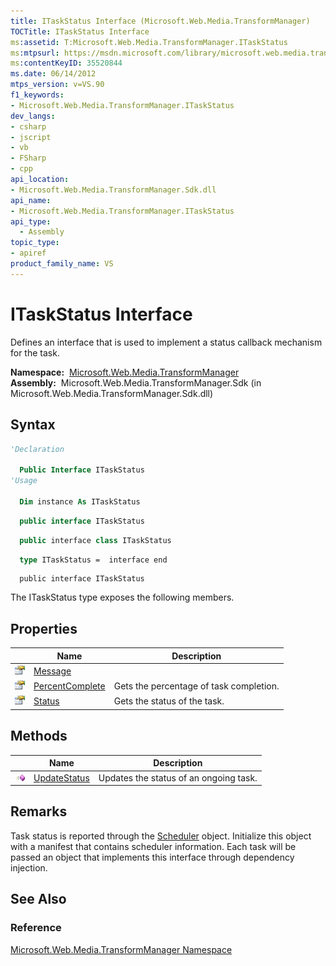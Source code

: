 ```yaml
---
title: ITaskStatus Interface (Microsoft.Web.Media.TransformManager)
TOCTitle: ITaskStatus Interface
ms:assetid: T:Microsoft.Web.Media.TransformManager.ITaskStatus
ms:mtpsurl: https://msdn.microsoft.com/library/microsoft.web.media.transformmanager.itaskstatus(v=VS.90)
ms:contentKeyID: 35520844
ms.date: 06/14/2012
mtps_version: v=VS.90
f1_keywords:
- Microsoft.Web.Media.TransformManager.ITaskStatus
dev_langs:
- csharp
- jscript
- vb
- FSharp
- cpp
api_location:
- Microsoft.Web.Media.TransformManager.Sdk.dll
api_name:
- Microsoft.Web.Media.TransformManager.ITaskStatus
api_type:
  - Assembly
topic_type:
- apiref
product_family_name: VS
---
```


# ITaskStatus Interface

Defines an interface that is used to implement a status callback mechanism for the task.

**Namespace:**  [Microsoft.Web.Media.TransformManager](microsoft-web-media-transformmanager-namespace.md)  
**Assembly:**  Microsoft.Web.Media.TransformManager.Sdk (in Microsoft.Web.Media.TransformManager.Sdk.dll)

## Syntax

```vb
'Declaration

  Public Interface ITaskStatus
'Usage

  Dim instance As ITaskStatus
```

```csharp
  public interface ITaskStatus
```

```cpp
  public interface class ITaskStatus
```

``` fsharp
  type ITaskStatus =  interface end
```

```jscript
  public interface ITaskStatus
```

The ITaskStatus type exposes the following members.

## Properties

||Name|Description|
|--- |--- |--- |
|![Public property](images/Hh125762.pubproperty(en-us,VS.90).gif "Public property")|[Message](itaskstatus-message-property-microsoft-web-media-transformmanager.md)||
|![Public property](images/Hh125762.pubproperty(en-us,VS.90).gif "Public property")|[PercentComplete](itaskstatus-percentcomplete-property-microsoft-web-media-transformmanager.md)|Gets the percentage of task completion.|
|![Public property](images/Hh125762.pubproperty(en-us,VS.90).gif "Public property")|[Status](itaskstatus-status-property-microsoft-web-media-transformmanager.md)|Gets the status of the task.|

## Methods

||Name|Description|
|--- |--- |--- |
|![Public method](images/Hh125771.pubmethod(en-us,VS.90).gif "Public method")|[UpdateStatus](itaskstatus-updatestatus-method-microsoft-web-media-transformmanager.md)|Updates the status of an ongoing task.|

## Remarks

Task status is reported through the [Scheduler](scheduler-class-microsoft-web-media-transformmanager.md) object. Initialize this object with a manifest that contains scheduler information. Each task will be passed an object that implements this interface through dependency injection.

## See Also

### Reference

[Microsoft.Web.Media.TransformManager Namespace](microsoft-web-media-transformmanager-namespace.md)

